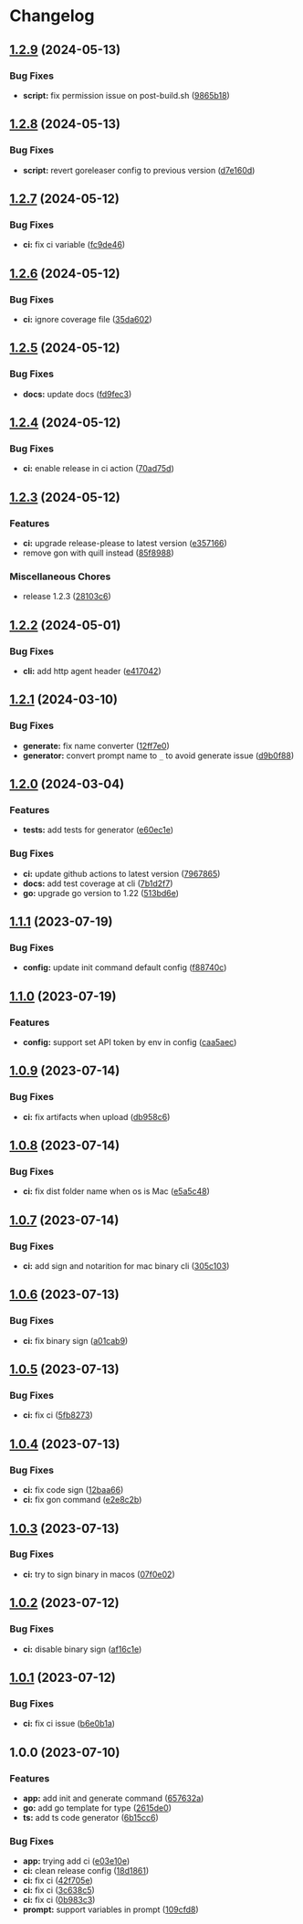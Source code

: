 # Changelog

## [1.2.9](https://github.com/PromptPal/cli/compare/v1.2.8...v1.2.9) (2024-05-13)


### Bug Fixes

* **script:** fix permission issue on post-build.sh ([9865b18](https://github.com/PromptPal/cli/commit/9865b18f1476ad51d113b8142aedb9f57b8aba84))

## [1.2.8](https://github.com/PromptPal/cli/compare/v1.2.7...v1.2.8) (2024-05-13)


### Bug Fixes

* **script:** revert goreleaser config to previous version ([d7e160d](https://github.com/PromptPal/cli/commit/d7e160de1b1dd1e8cb97b3392e278c59ec2d38de))

## [1.2.7](https://github.com/PromptPal/cli/compare/v1.2.6...v1.2.7) (2024-05-12)


### Bug Fixes

* **ci:** fix ci variable ([fc9de46](https://github.com/PromptPal/cli/commit/fc9de4663a96d71297ead39c788e0ecd7d758741))

## [1.2.6](https://github.com/PromptPal/cli/compare/v1.2.5...v1.2.6) (2024-05-12)


### Bug Fixes

* **ci:** ignore coverage file ([35da602](https://github.com/PromptPal/cli/commit/35da602f130f5a3f36e4fadea5c9169a5605e1eb))

## [1.2.5](https://github.com/PromptPal/cli/compare/v1.2.4...v1.2.5) (2024-05-12)


### Bug Fixes

* **docs:** update docs ([fd9fec3](https://github.com/PromptPal/cli/commit/fd9fec3f31d836e438f49110c69ba15e040d8334))

## [1.2.4](https://github.com/PromptPal/cli/compare/v1.2.3...v1.2.4) (2024-05-12)


### Bug Fixes

* **ci:** enable release in ci action ([70ad75d](https://github.com/PromptPal/cli/commit/70ad75de74fad73c7c2148d258549224100449e2))

## [1.2.3](https://github.com/PromptPal/cli/compare/v1.2.2...v1.2.3) (2024-05-12)


### Features

* **ci:** upgrade release-please to latest version ([e357166](https://github.com/PromptPal/cli/commit/e3571662d7daa8a4db009ec555103c626100e26b))
* remove gon with quill instead ([85f8988](https://github.com/PromptPal/cli/commit/85f8988f760b663480facef7c2bc6d6f1dd06452))


### Miscellaneous Chores

* release 1.2.3 ([28103c6](https://github.com/PromptPal/cli/commit/28103c6ae207aff88b8618acbe0ce28bc9e426e6))

## [1.2.2](https://github.com/PromptPal/cli/compare/v1.2.1...v1.2.2) (2024-05-01)


### Bug Fixes

* **cli:** add http agent header ([e417042](https://github.com/PromptPal/cli/commit/e417042f487487a3b3b9b04430b2b3d87eb2afe1))

## [1.2.1](https://github.com/PromptPal/cli/compare/v1.2.0...v1.2.1) (2024-03-10)


### Bug Fixes

* **generate:** fix name converter ([12ff7e0](https://github.com/PromptPal/cli/commit/12ff7e0fa2c8cd8a2739c70b96a30c2eb6bc5984))
* **generator:** convert prompt name to `_` to avoid generate issue ([d9b0f88](https://github.com/PromptPal/cli/commit/d9b0f882125bdcde0b05eabe3cf96edb8b77193b))

## [1.2.0](https://github.com/PromptPal/cli/compare/v1.1.1...v1.2.0) (2024-03-04)


### Features

* **tests:** add tests for generator ([e60ec1e](https://github.com/PromptPal/cli/commit/e60ec1ea0a21a0abc1db63cbe54105fb1d249247))


### Bug Fixes

* **ci:** update github actions to latest version ([7967865](https://github.com/PromptPal/cli/commit/7967865d7db519eed54ba8206473754bcb7fc9ea))
* **docs:** add test coverage at cli ([7b1d2f7](https://github.com/PromptPal/cli/commit/7b1d2f7a1e7d5e3b6bd6c21952f6b7a8028b7dc5))
* **go:** upgrade go version to 1.22 ([513bd6e](https://github.com/PromptPal/cli/commit/513bd6ed7bb0a59405e883344bcd3fdf9fb41c9e))

## [1.1.1](https://github.com/PromptPal/cli/compare/v1.1.0...v1.1.1) (2023-07-19)


### Bug Fixes

* **config:** update init command default config ([f88740c](https://github.com/PromptPal/cli/commit/f88740caff899562c49cfbe584e8ca1ddbf075d3))

## [1.1.0](https://github.com/PromptPal/cli/compare/v1.0.9...v1.1.0) (2023-07-19)


### Features

* **config:** support set API token by env in config ([caa5aec](https://github.com/PromptPal/cli/commit/caa5aec5c33857e323cea05fa9838e323c528893))

## [1.0.9](https://github.com/PromptPal/cli/compare/v1.0.8...v1.0.9) (2023-07-14)


### Bug Fixes

* **ci:** fix artifacts when upload ([db958c6](https://github.com/PromptPal/cli/commit/db958c61927859a0d8e327ce181d4ff82d197a10))

## [1.0.8](https://github.com/PromptPal/cli/compare/v1.0.7...v1.0.8) (2023-07-14)


### Bug Fixes

* **ci:** fix dist folder name when os is Mac ([e5a5c48](https://github.com/PromptPal/cli/commit/e5a5c48eda6b6f7d9ac6269ae8fbe0796d5ae185))

## [1.0.7](https://github.com/PromptPal/cli/compare/v1.0.6...v1.0.7) (2023-07-14)


### Bug Fixes

* **ci:** add sign and notarition for mac binary cli ([305c103](https://github.com/PromptPal/cli/commit/305c1035b8a25e1c358d4086de8c068c95171ea0))

## [1.0.6](https://github.com/PromptPal/cli/compare/v1.0.5...v1.0.6) (2023-07-13)


### Bug Fixes

* **ci:** fix binary sign ([a01cab9](https://github.com/PromptPal/cli/commit/a01cab9c7b6815d3361bf0bce338d52e7424964a))

## [1.0.5](https://github.com/PromptPal/cli/compare/v1.0.4...v1.0.5) (2023-07-13)


### Bug Fixes

* **ci:** fix ci ([5fb8273](https://github.com/PromptPal/cli/commit/5fb827380a1e1ef497524929d6f627ecf562052d))

## [1.0.4](https://github.com/PromptPal/cli/compare/v1.0.3...v1.0.4) (2023-07-13)


### Bug Fixes

* **ci:** fix code sign ([12baa66](https://github.com/PromptPal/cli/commit/12baa668628ea143c2cc61a3baeeae5e647a9007))
* **ci:** fix gon command ([e2e8c2b](https://github.com/PromptPal/cli/commit/e2e8c2b513f5cd2880b7ae1c8a2af065fde3fd34))

## [1.0.3](https://github.com/PromptPal/cli/compare/v1.0.2...v1.0.3) (2023-07-13)


### Bug Fixes

* **ci:** try to sign binary in macos ([07f0e02](https://github.com/PromptPal/cli/commit/07f0e02c1ae3a54e8315d259dc2ff08c8d6852eb))

## [1.0.2](https://github.com/PromptPal/cli/compare/v1.0.1...v1.0.2) (2023-07-12)


### Bug Fixes

* **ci:** disable binary sign ([af16c1e](https://github.com/PromptPal/cli/commit/af16c1efc4927fc6d8d32b5c9196ec20358d3cf1))

## [1.0.1](https://github.com/PromptPal/cli/compare/v1.0.0...v1.0.1) (2023-07-12)


### Bug Fixes

* **ci:** fix ci issue ([b6e0b1a](https://github.com/PromptPal/cli/commit/b6e0b1a6e243a01edb87b570f08f30034669fcc8))

## 1.0.0 (2023-07-10)


### Features

* **app:** add init and generate command ([657632a](https://github.com/PromptPal/cli/commit/657632a729bac7f25dbd674f657efd3b9dcd681e))
* **go:** add go template for type ([2615de0](https://github.com/PromptPal/cli/commit/2615de0094b94d02524a4c31f5806bd9e2b6e62a))
* **ts:** add ts code generator ([6b15cc6](https://github.com/PromptPal/cli/commit/6b15cc66f12d9bbac73fc8f8dfb2e624d01cfdfb))


### Bug Fixes

* **app:** trying add ci ([e03e10e](https://github.com/PromptPal/cli/commit/e03e10eff590b7d6f70633690cdfdcf4f61b2e12))
* **ci:** clean release config ([18d1861](https://github.com/PromptPal/cli/commit/18d186135d9f0e77f7f3efe80c85117f3b2aef9f))
* **ci:** fix ci ([42f705e](https://github.com/PromptPal/cli/commit/42f705e262c20dedb8831db95852029dcd742c47))
* **ci:** fix ci ([3c638c5](https://github.com/PromptPal/cli/commit/3c638c5314d7cd4ebbb7596807245022a0d30855))
* **ci:** fix ci ([0b983c3](https://github.com/PromptPal/cli/commit/0b983c30bfa40f9b8f68e21e42cd14413f76e103))
* **prompt:** support variables in prompt ([109cfd8](https://github.com/PromptPal/cli/commit/109cfd88f22505051758f19ef5ba89d335b52cf9))

